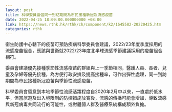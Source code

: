 ```yaml
---
layout: post
title: 科學委員會倡同一到訪期間為市民接種新冠及流感疫苗
date: 2022-04-25 18:09:00.000000000 +08:00
link: https://news.rthk.hk/rthk/ch/component/k2/1645582-20220425.htm
categories: rthk
---
```


衞生防護中心轄下的疫苗可預防疾病科學委員會建議，2022/23年度季度採用的流感疫苗組合，應該與世衞就2022/23年度北半球流感季節建議採用的疫苗組合相符。

委員會建議優先接種季節性流感疫苗的群組與上一季節相同，醫護人員、長者、兒童及孕婦等優先接種，為方便行政安排及提高接種率，可作出彈性處理，同一到訪期間為市民接種新冠疫苗與季節性流感疫苗。

科學委員會留意到本地季節性流感活躍程度自2020年2月中以來，一直處於低水平，但當旅遊及出入境限制的防控措施放寬後，流感的傳播可能會增加，導致流感與新冠病毒共同流行的可能性，或對體弱人群及醫療系統構成額外負擔。
